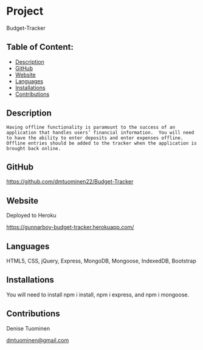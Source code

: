 # Project  
   Budget-Tracker
## Table of Content:
* [Description](#description)
* [GitHub](#github)
* [Website](#website)
* [Languages](#languages)
* [Installations](#installations)
* [Contributions](#contributions)

## Description
    Having offline functionality is paramount to the success of an application that handles users’ financial information.  You will need to have the ability to enter deposits and enter expenses offline.  Offline entries should be added to the tracker when the application is brought back online.
    
## GitHub
https://github.com/dmtuominen22/Budget-Tracker

## Website 
Deployed to Heroku

https://gunnarboy-budget-tracker.herokuapp.com/

## Languages
HTML5, CSS, jQuery, Express, MongoDB, Mongoose, IndexedDB, Bootstrap
## Installations
  You will need to install  npm i install, npm i express, and npm i mongoose.

 ## Contributions
  Denise Tuominen
  
  dmtuominen@gmail.com 
